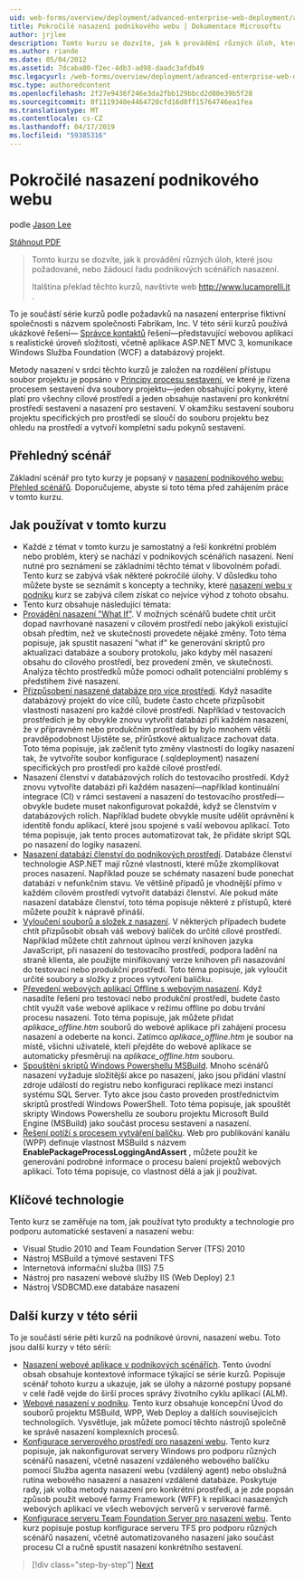```yaml
---
uid: web-forms/overview/deployment/advanced-enterprise-web-deployment/advanced-enterprise-web-deployment
title: Pokročilé nasazení podnikového webu | Dokumentace Microsoftu
author: jrjlee
description: Tomto kurzu se dozvíte, jak k provádění různých úloh, které jsou požadované, nebo žádoucí řadu podnikových scénářích nasazení. Pro Itálii translati...
ms.author: riande
ms.date: 05/04/2012
ms.assetid: 7dcaba80-f2ec-4db3-ad98-daadc3afdb49
msc.legacyurl: /web-forms/overview/deployment/advanced-enterprise-web-deployment/advanced-enterprise-web-deployment
msc.type: authoredcontent
ms.openlocfilehash: 2f27e9436f246e3da2fbb129bbcd2d80e39b5f28
ms.sourcegitcommit: 0f1119340e4464720cfd16d0ff15764746ea1fea
ms.translationtype: MT
ms.contentlocale: cs-CZ
ms.lasthandoff: 04/17/2019
ms.locfileid: "59385316"
---
```

# <a name="advanced-enterprise-web-deployment"></a>Pokročilé nasazení podnikového webu

podle [Jason Lee](https://github.com/jrjlee)

[Stáhnout PDF](https://msdnshared.blob.core.windows.net/media/MSDNBlogsFS/prod.evol.blogs.msdn.com/CommunityServer.Blogs.Components.WeblogFiles/00/00/00/63/56/8130.DeployingWebAppsInEnterpriseScenarios.pdf)

> Tomto kurzu se dozvíte, jak k provádění různých úloh, které jsou požadované, nebo žádoucí řadu podnikových scénářích nasazení.
> 
> Italština překlad těchto kurzů, navštivte web [ http://www.lucamorelli.it ](http://www.lucamorelli.it).


To je součástí série kurzů podle požadavků na nasazení enterprise fiktivní společnosti s názvem společnosti Fabrikam, Inc. V této sérii kurzů používá ukázkové řešení&#x2014; [Správce kontaktů](../web-deployment-in-the-enterprise/the-contact-manager-solution.md) řešení&#x2014;představující webovou aplikaci s realistické úroveň složitosti, včetně aplikace ASP.NET MVC 3, komunikace Windows Služba Foundation (WCF) a databázový projekt.

Metody nasazení v srdci těchto kurzů je založen na rozdělení přístupu soubor projektu je popsáno v [Principy procesu sestavení](../web-deployment-in-the-enterprise/understanding-the-build-process.md), ve které je řízena procesem sestavení dva soubory projektu&#x2014;jeden obsahující pokyny, které platí pro všechny cílové prostředí a jeden obsahuje nastavení pro konkrétní prostředí sestavení a nasazení pro sestavení. V okamžiku sestavení souboru projektu specifických pro prostředí se sloučí do souboru projektu bez ohledu na prostředí a vytvoří kompletní sadu pokynů sestavení.

## <a name="scenario-overview"></a>Přehledný scénář

Základní scénář pro tyto kurzy je popsaný v [nasazení podnikového webu: Přehled scénářů](../deploying-web-applications-in-enterprise-scenarios/enterprise-web-deployment-scenario-overview.md). Doporučujeme, abyste si toto téma před zahájením práce v tomto kurzu.

## <a name="how-to-use-this-tutorial"></a>Jak používat v tomto kurzu

- Každé z témat v tomto kurzu je samostatný a řeší konkrétní problém nebo problém, který se nachází v podnikových scénářích nasazení. Není nutné pro seznámení se základními těchto témat v libovolném pořadí. Tento kurz se zabývá však některé pokročilé úlohy. V důsledku toho můžete byste se seznámit s koncepty a techniky, které [nasazení webu v podniku](../web-deployment-in-the-enterprise/web-deployment-in-the-enterprise.md) kurz se zabývá cílem získat co nejvíce výhod z tohoto obsahu.
- Tento kurz obsahuje následující témata:
- [Provádění nasazení "What If"](performing-a-what-if-deployment.md). V možných scénářů budete chtít určit dopad navrhované nasazení v cílovém prostředí nebo jakýkoli existující obsah předtím, než ve skutečnosti provedete nějaké změny. Toto téma popisuje, jak spustit nasazení "what if" ke generování skriptů pro aktualizaci databáze a soubory protokolu, jako kdyby měl nasazení obsahu do cílového prostředí, bez provedení změn, ve skutečnosti. Analýza těchto prostředků může pomoci odhalit potenciální problémy s předstihem živé nasazení.
- [Přizpůsobení nasazené databáze pro více prostředí](customizing-database-deployments-for-multiple-environments.md). Když nasadíte databázový projekt do více cílů, budete často chcete přizpůsobit vlastnosti nasazení pro každé cílové prostředí. Například v testovacích prostředích je by obvykle znovu vytvořit databázi při každém nasazení, že v přípravném nebo produkčním prostředí by bylo mnohem větší pravděpodobnost Ujistěte se, přírůstkové aktualizace zachovat data. Toto téma popisuje, jak začlenit tyto změny vlastností do logiky nasazení tak, že vytvoříte soubor konfigurace (.sqldeployment) nasazení specifických pro prostředí pro každé cílové prostředí.
- Nasazení členství v databázových rolích do testovacího prostředí. Když znovu vytvoříte databázi při každém nasazení&#x2014;například kontinuální integrace (CI) v rámci sestavení a nasazení do testovacího prostředí&#x2014;obvykle budete muset nakonfigurovat pokaždé, když se členstvím v databázových rolích. Například budete obvykle musíte udělit oprávnění k identitě fondu aplikací, které jsou spojené s vaší webovou aplikací. Toto téma popisuje, jak tento proces automatizovat tak, že přidáte skript SQL po nasazení do logiky nasazení.
- [Nasazení databází členství do podnikových prostředí](deploying-membership-databases-to-enterprise-environments.md). Databáze členství technologie ASP.NET mají různé vlastnosti, které může zkomplikovat proces nasazení. Například pouze se schématy nasazení bude ponechat databázi v nefunkčním stavu. Ve většině případů je vhodnější přímo v každém cílovém prostředí vytvořit databázi členství. Ale pokud máte nasazení databáze členství, toto téma popisuje některé z přístupů, které můžete použít k nápravě přináší.
- [Vyloučení souborů a složek z nasazení](excluding-files-and-folders-from-deployment.md). V některých případech budete chtít přizpůsobit obsah váš webový balíček do určité cílové prostředí. Například můžete chtít zahrnout úplnou verzí knihoven jazyka JavaScript, při nasazení do testovacího prostředí, podpora ladění na straně klienta, ale použijte minifikovaný verze knihoven při nasazování do testovací nebo produkční prostředí. Toto téma popisuje, jak vyloučit určité soubory a složky z proces vytvoření balíčku.
- [Převedení webových aplikací Offline s webovým nasazení](taking-web-applications-offline-with-web-deploy.md). Když nasadíte řešení pro testovací nebo produkční prostředí, budete často chtít využít vaše webové aplikace v režimu offline po dobu trvání procesu nasazení. Toto téma popisuje, jak můžete přidat *aplikace\_offline.htm* souborů do webové aplikace při zahájení procesu nasazení a odeberte na konci. Zatímco *aplikace\_offline.htm* je soubor na místě, všichni uživatelé, kteří přejděte do webové aplikace se automaticky přesměrují na *aplikace\_offline.htm* souboru.
- [Spouštění skriptů Windows Powershellu MSBuild](running-windows-powershell-scripts-from-msbuild-project-files.md). Mnoho scénářů nasazení vyžaduje složitější akce po nasazení, jako jsou přidání vlastní zdroje událostí do registru nebo konfiguraci replikace mezi instancí systému SQL Server. Tyto akce jsou často proveden prostřednictvím skriptů prostředí Windows PowerShell. Toto téma popisuje, jak spouštět skripty Windows Powershellu ze souboru projektu Microsoft Build Engine (MSBuild) jako součást procesu sestavení a nasazení.
- [Řešení potíží s procesem vytváření balíčku](troubleshooting-the-packaging-process.md). Web pro publikování kanálu (WPP) definuje vlastnost MSBuild s názvem **EnablePackageProcessLoggingAndAssert** , můžete použít ke generování podrobné informace o procesu balení projektů webových aplikací. Toto téma popisuje, co vlastnost dělá a jak ji používat.

## <a name="key-technologies"></a>Klíčové technologie

Tento kurz se zaměřuje na tom, jak používat tyto produkty a technologie pro podporu automatické sestavení a nasazení webu:

- Visual Studio 2010 and Team Foundation Server (TFS) 2010
- Nástroj MSBuild a týmové sestavení TFS
- Internetová informační služba (IIS) 7.5
- Nástroj pro nasazení webové služby IIS (Web Deploy) 2.1
- Nástroj VSDBCMD.exe databáze nasazení

## <a name="other-tutorials-in-this-series"></a>Další kurzy v této sérii

To je součástí série pěti kurzů na podnikové úrovni, nasazení webu. Toto jsou další kurzy v této sérii:

- [Nasazení webové aplikace v podnikových scénářích](../deploying-web-applications-in-enterprise-scenarios/deploying-web-applications-in-enterprise-scenarios.md). Tento úvodní obsah obsahuje kontextové informace týkající se série kurzů. Popisuje scénář tohoto kurzu a ukazuje, jak se úlohy a názorné postupy popsané v celé řadě vejde do širší proces správy životního cyklu aplikací (ALM).
- [Webové nasazení v podniku](../web-deployment-in-the-enterprise/web-deployment-in-the-enterprise.md). Tento kurz obsahuje koncepční Úvod do souborů projektu MSBuild, WPP, Web Deploy a dalších souvisejících technologiích. Vysvětluje, jak můžete pomocí těchto nástrojů společně ke správě nasazení komplexních procesů.
- [Konfigurace serverového prostředí pro nasazení webu](../configuring-server-environments-for-web-deployment/configuring-server-environments-for-web-deployment.md). Tento kurz popisuje, jak nakonfigurovat servery Windows pro podporu různých scénářů nasazení, včetně nasazení vzdáleného webového balíčku pomocí Služba agenta nasazení webu (vzdálený agent) nebo obslužná rutina webového nasazení a nasazení vzdálené databáze. Poskytuje rady, jak volba metody nasazení pro konkrétní prostředí, a je zde popsán způsob použít webové farmy Framework (WFF) k replikaci nasazených webových aplikací ve všech webových serverů v serverové farmě.
- [Konfigurace serveru Team Foundation Server pro nasazení webu](../configuring-team-foundation-server-for-web-deployment/configuring-team-foundation-server-for-web-deployment.md). Tento kurz popisuje postup konfigurace serveru TFS pro podporu různých scénářů nasazení, včetně automatizovaného nasazení jako součást procesu CI a ručně spustit nasazení konkrétního sestavení.

> [!div class="step-by-step"]
> [Next](performing-a-what-if-deployment.md)
